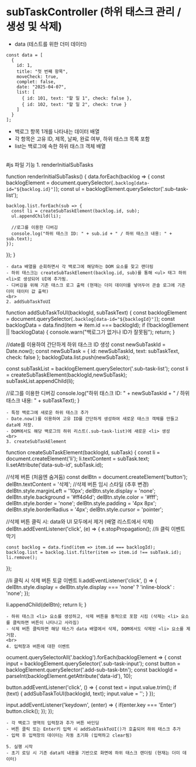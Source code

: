 # subTaskController (하위 태스크 관리 / 생성 및 삭제)
- data (테스트를 위한 더미 데이터)
```
const data = [
  {
    id: 1,
    title: "첫 번째 항목",
    moveCheck: true,
    complet: false,
    date: "2025-04-07",
    list: [
      { id: 101, text: "할 일 1", check: false },
      { id: 102, text: "할 일 2", check: true }
    ]
  }
];
```

- 백로그 항목 1개를 나타내는 데이터 배열
- 각 항목은 고유 ID, 제목, 날짜, 완료 여부, 하위 태스크 목록 포함
- list는 백로그에 속한 하위 태스크 객체 배열
<br>
#js 파일 기능
1. renderInitialSubTasks

function renderInitialSubTasks() {
  data.forEach(backlog => {
    const backlogElement = document.querySelector(`.backlog[data-id="${backlog.id}"]`);
    const ul = backlogElement.querySelector('.sub-task-list');

    backlog.list.forEach(sub => {
      const li = createSubTaskElement(backlog.id, sub);
      ul.appendChild(li);

      //로그를 이용한 디버깅
      console.log("하위 태스크 ID: " + sub.id + " / 하위 태스크 내용: " + sub.text);
    });
  });
}
```
- data 배열을 순회하면서 각 백로그에 해당하는 DOM 요소를 찾고 랜더링
- 하위 태스크는 createSubTaskElement(backlog.id, sub)를 통해 <ul> 태그 하위 <li>로 생성되어 UI에 추가됨.
- 디버깅을 위해 기존 태스크 로그 출력 (현재는 더미 데이터를 넣어두어 콘솔 로그에 기존 더미 데이터 값 출력)
<br>
2. addSubTaskToUI
```
function addSubTaskToUI(backlogId, subTaskText) {
  const backlogElement = document.querySelector(`.backlog[data-id="${backlogId}"]`);
  const backlogData = data.find(item => item.id === backlogId);
  if (!backlogElement || !backlogData) {
    console.warn("백로그가 없거나 ID가 잘못됨");
    return;
  }

  //date를 이용하여 간단하게 하위 태스크 ID 생성
  const newSubTaskId = Date.now();
  const newSubTask = { id: newSubTaskId, text: subTaskText, check: false };
  backlogData.list.push(newSubTask);

  const subTaskList = backlogElement.querySelector('.sub-task-list');
  const li = createSubTaskElement(backlogId,newSubTask);
  subTaskList.appendChild(li);

  //로그를 이용한 디버깅
  console.log("하위 태스크 ID: " + newSubTaskId + " / 하위 태스크 내용: " + subTaskText);
}
```
- 특정 백로그에 새로운 하위 태스크 추가
- Date.now()를 이용하여 고유 ID를 간단하게 생성하여 새로운 태스크 객체를 만들고 data에 저장.
- DOM에서도 해당 백로그의 하위 리스트(.sub-task-list)에 새로운 <li> 생성
<br>
3. createSubTaskElement
```
function createSubTaskElement(backlogId, subTask) {
  const li = document.createElement('li');
  li.textContent = subTask.text;
  li.setAttribute('data-sub-id', subTask.id);

  //삭제 버튼 (처음엔 숨겨둠)
  const delBtn = document.createElement('button');
  delBtn.textContent = '삭제';
  //삭제 버튼 임시 스타일 (추후 변경)
  delBtn.style.marginLeft = '10px';
  delBtn.style.display = 'none';
  delBtn.style.background = '#ff4d4d';
  delBtn.style.color = '#fff';
  delBtn.style.border = 'none';
  delBtn.style.padding = '4px 8px';
  delBtn.style.borderRadius = '4px';
  delBtn.style.cursor = 'pointer';

  //삭제 버튼 클릭 시: data와 UI 모두에서 제거 (배열 리스트에서 삭제)
  delBtn.addEventListener('click', (e) => {
    e.stopPropagation(); //li 클릭 이벤트 막기

    const backlog = data.find(item => item.id === backlogId);
    backlog.list = backlog.list.filter(item => item.id !== subTask.id);
    li.remove();
  });

  //li 클릭 시 삭제 버튼 토글 이벤트
  li.addEventListener('click', () => {
    delBtn.style.display = delBtn.style.display === 'none' ? 'inline-block' : 'none';
  });

  li.appendChild(delBtn);
  return li;
}
```
- 하위 태스크 <li> 요소를 생성하고, 삭제 버튼을 동적으로 포함 시킴 (삭제는 <li> 요소를 클릭하면 버튼이 나타나고 사라짐)
- 삭제 버튼 클릭하면 해당 태스가 data 배열에서 삭제, DOM에서도 삭제된 <li> 요소를 제거함.
<br>
4. 입력창과 버튼에 대한 이벤트
```
ocument.querySelectorAll('.backlog').forEach(backlogElement => {
  const input = backlogElement.querySelector('.sub-task-input');
  const button = backlogElement.querySelector('.add-sub-task-btn');
  const backlogId = parseInt(backlogElement.getAttribute('data-id'), 10);

  button.addEventListener('click', () => {
    const text = input.value.trim();
    if (text) {
      addSubTaskToUI(backlogId, text);
      input.value = '';
    }
  });

  input.addEventListener('keydown', (enter) => {
    if(enter.key === 'Enter') button.click();
  });
});
```
- 각 백로그 영역의 입력창과 추가 버튼 바인딩
- 버튼 클릭 또는 Enter키 입력 시 addSubTaskToUI()가 호출되어 하위 태스크 추가
- 입력 후 입력창의 데이터는 자동 초기화 (입력하고 clear됨)

5. 실행 시작
- 초기 로딩 시 기존 data의 내용을 기반으로 화면에 하위 태스크 랜더링 (현재는 더미 데이터)
